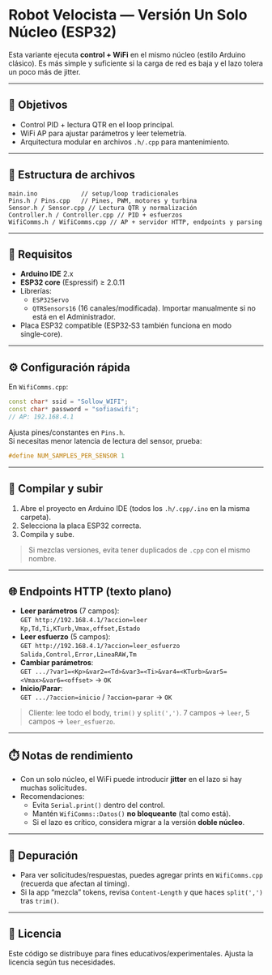 # Robot Velocista — Versión **Un Solo Núcleo** (ESP32)

Esta variante ejecuta **control + WiFi** en el mismo núcleo (estilo Arduino clásico). Es más simple y suficiente si la carga de red es baja y el lazo tolera un poco más de jitter.

---

## 🎯 Objetivos
- Control PID + lectura QTR en el loop principal.
- WiFi AP para ajustar parámetros y leer telemetría.
- Arquitectura modular en archivos `.h/.cpp` para mantenimiento.

---

## 📁 Estructura de archivos
```
main.ino            // setup/loop tradicionales
Pins.h / Pins.cpp   // Pines, PWM, motores y turbina
Sensor.h / Sensor.cpp // Lectura QTR y normalización
Controller.h / Controller.cpp // PID + esfuerzos
WifiComms.h / WifiComms.cpp // AP + servidor HTTP, endpoints y parsing
```

---

## 🔧 Requisitos
- **Arduino IDE** 2.x
- **ESP32 core** (Espressif) ≥ 2.0.11
- Librerías:
  - `ESP32Servo`
  - `QTRSensors16` (16 canales/modificada). Importar manualmente si no está en el Administrador.
- Placa ESP32 compatible (ESP32‑S3 también funciona en modo single‑core).

---

## ⚙️ Configuración rápida
En `WifiComms.cpp`:
```cpp
const char* ssid = "Sollow_WIFI";
const char* password = "sofiaswifi";
// AP: 192.168.4.1
```
Ajusta pines/constantes en `Pins.h`.  
Si necesitas menor latencia de lectura del sensor, prueba:
```cpp
#define NUM_SAMPLES_PER_SENSOR 1
```

---

## 🚀 Compilar y subir
1. Abre el proyecto en Arduino IDE (todos los `.h/.cpp/.ino` en la misma carpeta).
2. Selecciona la placa ESP32 correcta.
3. Compila y sube.

> Si mezclas versiones, evita tener duplicados de `.cpp` con el mismo nombre.

---

## 🌐 Endpoints HTTP (texto plano)
- **Leer parámetros** (7 campos):  
  `GET http://192.168.4.1/?accion=leer`  
  `Kp,Td,Ti,KTurb,Vmax,offset,Estado`
- **Leer esfuerzo** (5 campos):  
  `GET http://192.168.4.1/?accion=leer_esfuerzo`  
  `Salida,Control,Error,LineaRAW,Tm`
- **Cambiar parámetros**:  
  `GET .../?var1=<Kp>&var2=<Td>&var3=<Ti>&var4=<KTurb>&var5=<Vmax>&var6=<offset>` → `OK`
- **Inicio/Parar**:  
  `GET .../?accion=inicio` / `?accion=parar` → `OK`

> Cliente: lee todo el body, `trim()` y `split(',')`. 7 campos → `leer`, 5 campos → `leer_esfuerzo`.

---

## ⏱️ Notas de rendimiento
- Con un solo núcleo, el WiFi puede introducir **jitter** en el lazo si hay muchas solicitudes.
- Recomendaciones:
  - Evita `Serial.print()` dentro del control.
  - Mantén `WifiComms::Datos()` **no bloqueante** (tal como está).
  - Si el lazo es crítico, considera migrar a la versión **doble núcleo**.

---

## 🧪 Depuración
- Para ver solicitudes/respuestas, puedes agregar prints en `WifiComms.cpp` (recuerda que afectan al timing).
- Si la app “mezcla” tokens, revisa `Content-Length` y que haces `split(',')` tras `trim()`.

---

## 📜 Licencia
Este código se distribuye para fines educativos/experimentales. Ajusta la licencia según tus necesidades.
